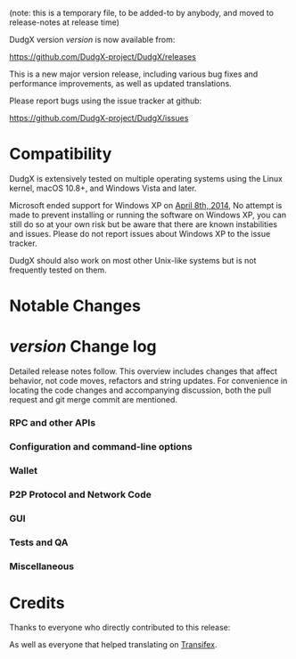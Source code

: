 (note: this is a temporary file, to be added-to by anybody, and moved to release-notes at release time)

DudgX version *version* is now available from:

  <https://github.com/DudgX-project/DudgX/releases>

This is a new major version release, including various bug fixes and
performance improvements, as well as updated translations.

Please report bugs using the issue tracker at github:

  <https://github.com/DudgX-project/DudgX/issues>

Compatibility
==============

DudgX is extensively tested on multiple operating systems using
the Linux kernel, macOS 10.8+, and Windows Vista and later.

Microsoft ended support for Windows XP on [April 8th, 2014](https://www.microsoft.com/en-us/WindowsForBusiness/end-of-xp-support),
No attempt is made to prevent installing or running the software on Windows XP, you
can still do so at your own risk but be aware that there are known instabilities and issues.
Please do not report issues about Windows XP to the issue tracker.

DudgX should also work on most other Unix-like systems but is not
frequently tested on them.

Notable Changes
===============



*version* Change log
=================

Detailed release notes follow. This overview includes changes that affect
behavior, not code moves, refactors and string updates. For convenience in locating
the code changes and accompanying discussion, both the pull request and
git merge commit are mentioned.

### RPC and other APIs


### Configuration and command-line options


### Wallet


### P2P Protocol and Network Code


### GUI


### Tests and QA


### Miscellaneous


Credits
=======

Thanks to everyone who directly contributed to this release:


As well as everyone that helped translating on [Transifex](https://www.transifex.com/projects/p/DudgX-project-translations/).
